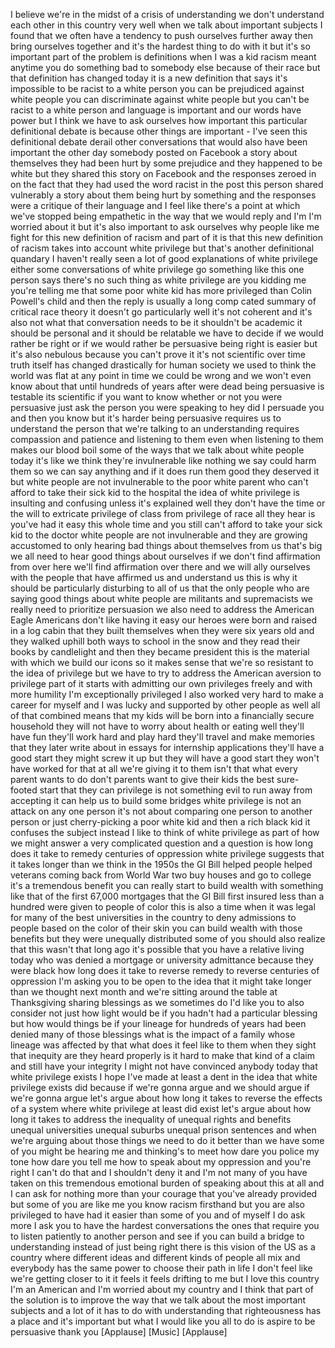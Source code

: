 
I believe we&#39;re in the midst of a crisis
of understanding we don&#39;t understand
each other in this country very well
when we talk about important subjects I
found that we often have a tendency to
push ourselves further away then bring
ourselves together and it&#39;s the hardest
thing to do with it but it&#39;s so
important part of the problem is
definitions when I was a kid
racism meant anytime you do something
bad to somebody else because of their
race but that definition has changed
today it is a new definition that says
it&#39;s impossible to be racist to a white
person you can be prejudiced against
white people you can discriminate
against white people but you can&#39;t be
racist to a white person and language is
important and our words have power but I
think we have to ask ourselves how
important this particular definitional
debate is because other things are
important - I&#39;ve seen this definitional
debate derail other conversations that
would also have been important the other
day somebody posted on Facebook a story
about themselves they had been hurt by
some prejudice and they happened to be
white but they shared this story on
Facebook and the responses zeroed in on
the fact that they had used the word
racist in the post this person shared
vulnerably a story about them being hurt
by something and the responses were a
critique of their language and I feel
like there&#39;s a point at which we&#39;ve
stopped being empathetic in the way that
we would reply and I&#39;m I&#39;m worried about
it but it&#39;s also important to ask
ourselves why people like me fight for
this new definition of racism and part
of it is that this new definition of
racism takes into account white
privilege but that&#39;s another
definitional quandary I haven&#39;t really
seen a lot of good explanations of white
privilege either some conversations of
white privilege go something like this
one person says there&#39;s no such thing as
white privilege are you kidding me
you&#39;re telling me that some poor white
kid has more privileged than Colin
Powell&#39;s child and then the reply is
usually a long comp
cated summary of critical race theory it
doesn&#39;t go particularly well it&#39;s not
coherent and it&#39;s also not what that
conversation needs to be it shouldn&#39;t be
academic it should be personal and it
should be relatable we have to decide if
we would rather be right or if we would
rather be persuasive being right is
easier but it&#39;s also nebulous because
you can&#39;t prove it it&#39;s not scientific
over time
truth itself has changed drastically for
human society we used to think the world
was flat at any point in time we could
be wrong and we won&#39;t even know about
that until hundreds of years after were
dead being persuasive is testable its
scientific if you want to know whether
or not you were persuasive just ask the
person you were speaking to
hey did I persuade you and then you know
but it&#39;s harder being persuasive
requires us to understand the person
that we&#39;re talking to an understanding
requires compassion and patience and
listening to them even when listening to
them makes our blood boil some of the
ways that we talk about white people
today it&#39;s like we think they&#39;re
invulnerable like nothing we say could
harm them so we can say anything and if
it does run them good they deserved it
but white people are not invulnerable to
the poor white parent who can&#39;t afford
to take their sick kid to the hospital
the idea of white privilege is insulting
and confusing unless it&#39;s explained well
they don&#39;t have the time or the will to
extricate privilege of class from
privilege of race all they hear is
you&#39;ve had it easy this whole time and
you still can&#39;t afford to take your sick
kid to the doctor white people are not
invulnerable and they are growing
accustomed to only hearing bad things
about themselves from us that&#39;s big we
all need to hear good things about
ourselves if we don&#39;t find affirmation
from over here we&#39;ll find affirmation
over there and we will ally ourselves
with the people that have affirmed us
and understand us this is why it should
be particularly disturbing to all of us
that the only people who are saying good
things about white people are militants
and supremacists we really need to
prioritize persuasion we also need to
address the American Eagle Americans
don&#39;t like having it easy our heroes
were born and raised in a log cabin that
they built themselves when they were six
years old and they walked uphill both
ways to school in the snow and they read
their books by candlelight and then they
became president
this is the material with which we build
our icons so it makes sense that we&#39;re
so resistant to the idea of privilege
but we have to try to address the
American aversion to privilege part of
it starts with admitting our own
privileges freely and with more humility
I&#39;m exceptionally privileged I also
worked very hard to make a career for
myself and I was lucky and supported by
other people as well all of that
combined means that my kids will be born
into a financially secure household they
will not have to worry about health or
eating well they&#39;ll have fun they&#39;ll
work hard and play hard they&#39;ll travel
and make memories that they later write
about in essays for internship
applications
they&#39;ll have a good start they might
screw it up but they will have a good
start
they won&#39;t have worked for that at all
we&#39;re giving it to them isn&#39;t that what
every parent wants to do don&#39;t parents
want to give their kids the best
sure-footed start that they can
privilege is not something evil to run
away from accepting it can help us to
build some bridges white privilege is
not an attack on any one person it&#39;s not
about comparing one person to another
person or just cherry-picking a poor
white kid and then a rich black kid it
confuses the subject instead I like to
think of white privilege as part of how
we might answer a very complicated
question
and a question is how long does it take
to remedy centuries of oppression white
privilege suggests that it takes longer
than we think in the 1950s the GI Bill
helped people helped veterans coming
back from World War two buy houses and
go to college it&#39;s a tremendous benefit
you can really start to build wealth
with something like that of the first
67,000 mortgages that the GI Bill first
insured less than a hundred were given
to people of color this is also a time
when it was legal for many of the best
universities in the country to deny
admissions to people based on the color
of their skin you can build wealth with
those benefits but they were unequally
distributed some of you should also
realize that this wasn&#39;t that long ago
it&#39;s possible that you have a relative
living today who was denied a mortgage
or university admittance because they
were black how long does it take to
reverse remedy to reverse centuries of
oppression I&#39;m asking you to be open to
the idea that it might take longer than
we thought next month and we&#39;re sitting
around the table at Thanksgiving sharing
blessings as we sometimes do I&#39;d like
you to also consider not just how light
would be if you hadn&#39;t had a particular
blessing but how would things be if your
lineage for hundreds of years had been
denied many of those blessings what is
the impact of a family whose lineage was
affected by that what does it feel like
to them when they sight that inequity
are they heard properly is it hard to
make that kind of a claim and still have
your integrity I might not have
convinced anybody today that white
privilege exists I hope I&#39;ve made at
least a dent in the idea that white
privilege exists did because if we&#39;re
gonna argue and we should argue if we&#39;re
gonna argue let&#39;s argue about how long
it takes to reverse the effects of a
system where white privilege at least
did exist let&#39;s argue about how long it
takes to address the inequality of
unequal rights and benefits unequal
universities unequal suburbs unequal
prison sentences and when we&#39;re arguing
about those things we need to do it
better than we have some of you might be
hearing me and thinking&#39;s to meet how
dare you police my tone how dare you
tell me how to speak about my oppression
and you&#39;re right I can&#39;t do that and I
shouldn&#39;t deny it and I&#39;m not many of
you have taken on this tremendous
emotional burden of speaking about this
at all and I can ask for nothing more
than your courage that you&#39;ve already
provided but some of you are like me you
know racism firsthand but you are also
privileged to have had it easier than
some of you and of myself I do ask more
I ask you to have the hardest
conversations the ones that require you
to listen patiently to another person
and see if you can build a bridge to
understanding instead of just being
right there is this vision of the US as
a country where different ideas and
different kinds of people all mix and
everybody has the same power to choose
their path in life I don&#39;t feel like
we&#39;re getting closer to it it feels it
feels drifting to me but I love this
country
I&#39;m an American and I&#39;m worried about my
country and I think that part of the
solution is to improve the way that we
talk about the most important subjects
and a lot of it has to do with
understanding that righteousness has a
place and it&#39;s important but what I
would like you all to do is aspire to be
persuasive thank you
[Applause]
[Music]
[Applause]
